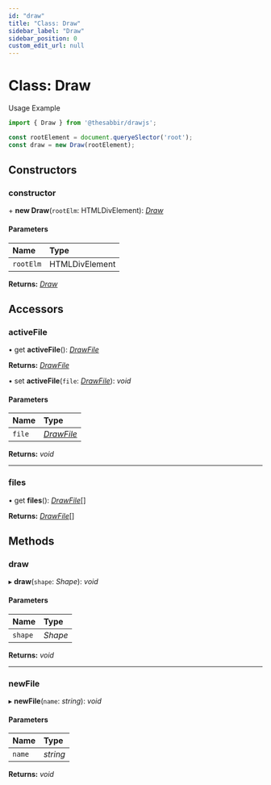 ```yaml
---
id: "draw"
title: "Class: Draw"
sidebar_label: "Draw"
sidebar_position: 0
custom_edit_url: null
---
```


# Class: Draw

Usage Example

```typescript
import { Draw } from '@thesabbir/drawjs';

const rootElement = document.queryeSlector('root');
const draw = new Draw(rootElement);

```

## Constructors

### constructor

\+ **new Draw**(`rootElm`: HTMLDivElement): [*Draw*](draw.md)

#### Parameters

| Name | Type |
| :------ | :------ |
| `rootElm` | HTMLDivElement |

**Returns:** [*Draw*](draw.md)

## Accessors

### activeFile

• get **activeFile**(): [*DrawFile*](drawfile.md)

**Returns:** [*DrawFile*](drawfile.md)

• set **activeFile**(`file`: [*DrawFile*](drawfile.md)): *void*

#### Parameters

| Name | Type |
| :------ | :------ |
| `file` | [*DrawFile*](drawfile.md) |

**Returns:** *void*

___

### files

• get **files**(): [*DrawFile*](drawfile.md)[]

**Returns:** [*DrawFile*](drawfile.md)[]

## Methods

### draw

▸ **draw**(`shape`: *Shape*): *void*

#### Parameters

| Name | Type |
| :------ | :------ |
| `shape` | *Shape* |

**Returns:** *void*

___

### newFile

▸ **newFile**(`name`: *string*): *void*

#### Parameters

| Name | Type |
| :------ | :------ |
| `name` | *string* |

**Returns:** *void*
